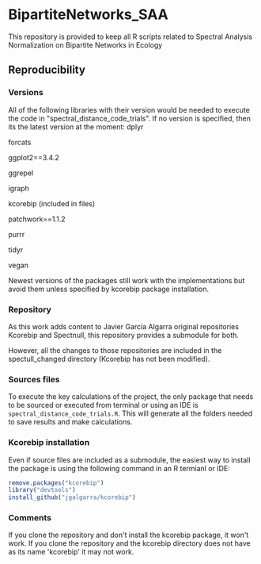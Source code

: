 # BipartiteNetworks_SAA
This repository is provided to keep all R scripts related to Spectral Analysis Normalization on Bipartite Networks in Ecology

## Reproducibility
### Versions
All of the following libraries with their version would be needed to execute the code in "spectral_distance_code_trials". If no version is specified, then its the latest version at the moment:
dplyr 

forcats 

ggplot2==3.4.2

ggrepel

igraph

kcorebip (included in files)

patchwork==1.1.2

purrr

tidyr

vegan

Newest versions of the packages still work with the implementations but avoid them unless specified by kcorebip package installation.

### Repository
As this work adds content to Javier García Algarra original  repositories Kcorebip and Spectnull, this repository provides a submodule for both.

However, all the changes to those repositories are included in the spectull_changed directory (Kcorebip has not been modified).

### Sources files
To execute the key calculations of the project, the only package that needs to be sourced or executed from terminal or using an IDE is ```spectral_distance_code_trials.R```. This will generate all the folders needed to save results and make calculations.

### Kcorebip installation
Even if source files are included as a submodule, the easiest way to install the package is using the following command in an R termianl or IDE:
```R
remove.packages("kcorebip")
library("devtools")
install_github("jgalgarra/kcorebip")
```

### Comments
If you clone the repository and don't install the kcorebip package, it won't work.
If you clone the repository and the kcorebip directory does not have as its name 'kcorebip' it may not work.


